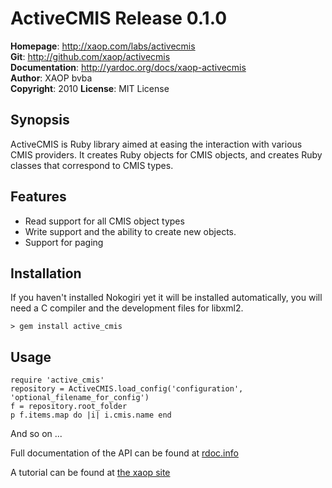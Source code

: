 # ActiveCMIS Release 0.1.0 #
**Homepage**:  <http://xaop.com/labs/activecmis>  
**Git**:       <http://github.com/xaop/activecmis>  
**Documentation**: <http://yardoc.org/docs/xaop-activecmis>   
**Author**:    XAOP bvba  
**Copyright**: 2010
**License**:   MIT License
## Synopsis ##
ActiveCMIS is Ruby library aimed at easing the interaction with various CMIS providers. It creates Ruby objects for CMIS objects, and creates Ruby classes that correspond to CMIS types.
## Features ##
- Read support for all CMIS object types
- Write support and the ability to create new objects.
- Support for paging

## Installation ##
If you haven't installed Nokogiri yet it will be installed automatically, you will need a C compiler and the development files for libxml2.

    > gem install active_cmis
## Usage ##
    require 'active_cmis'
    repository = ActiveCMIS.load_config('configuration', 'optional_filename_for_config')
    f = repository.root_folder
    p f.items.map do |i| i.cmis.name end

And so on ...

Full documentation of the API can be found at [rdoc.info](http://rdoc.info/projects/xaop/activecmis)

A tutorial can be found at [the xaop site](http://xaop.com/labs/activecmis "tutorial")

